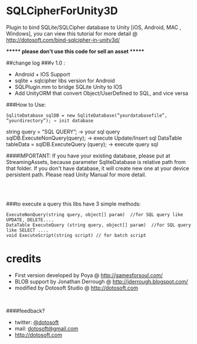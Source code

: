 # SQLCipherForUnity3D
Plugin to bind SQLite/SQLCipher database to Unity [iOS, Android, MAC , Windows], you can view this tutorial for more detail @ http://dotosoft.com/bind-sqlcipher-in-unity3d/

<b>***** please don't use this code for sell an asset *****</b>

##change log
###v 1.0 :
* Android + IOS Support
* sqlite + sqlcipher libs version for Android
* SQLPlugin.mm to bridge SQLite Unity to IOS
* Add UnityORM that convert Object/UserDefined to SQL, and vice versa



###How to Use:

	SqliteDatabase sqlDB = new SqliteDatabase(“yourdatabasefile”, “yourdirectory”); → init database
  string query = “SQL QUERY”; → your sql query
  sqlDB.ExecuteNonQuery(query); → execute Update/Insert sql
  DataTable tableData = sqlDB.ExecuteQuery (query); → execute query sql


####IMPORTANT: 
  If you have your existing database, please put at StreamingAssets, because parameter SqliteDatabase is relative path from that folder. If you don't have database, it will create new one at your device persistent path. Please read Unity Manual for more detail.
  
</br></br>


###to execute a query this libs have 3 simple methods:

	ExecuteNonQuery(string query, object[] param)  //for SQL query like UPDATE, DELETE....
	DataTable ExecuteQuery (string query, object[] param)  //for SQL query like SELECT ....
	void ExecuteScript(string script) // for batch script


# credits
 * First version developed by Poya  @  http://gamesforsoul.com/
 * BLOB support by Jonathan Derrough @ http://jderrough.blogspot.com/
 * modified by Dotosoft Studio @ http://dotosoft.com

<br/>

####feedback?

* twitter: [@dotosoft](http://www.twitter.com/dotosoft)
* mail: <dotosoft@gmail.com>
* <http://dotosoft.com>
